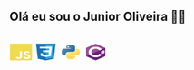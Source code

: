 ## Olá eu sou o Junior Oliveira 👨‍💻


<div style="display: inline_block"><br>
  <img align="center" alt="junin-Js" height="30" width="40" src="https://raw.githubusercontent.com/devicons/devicon/master/icons/javascript/javascript-plain.svg">
  <img align="center" alt="junin-CSS" height="30" width="40" src="https://raw.githubusercontent.com/devicons/devicon/master/icons/css3/css3-original.svg">
  <img align="center" alt="junin-Python" height="30" width="40" src="https://raw.githubusercontent.com/devicons/devicon/master/icons/python/python-original.svg">
  <img align="center" alt="junin-CS" height="30" width="40" src="https://raw.githubusercontent.com/devicons/devicon/master/icons/csharp/csharp-original.svg">
</div>
  
  ##


